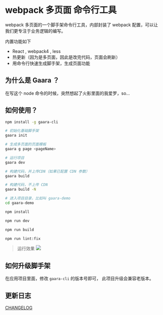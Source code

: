 # webpack 多页面 命令行工具

webpack 多页面的一个脚手架命令行工具，内部封装了 webpack 配置，可以让我们更专注于业务逻辑的编写。

内置功能如下

- React , webpack4 , less
- 热更新（因为是多页面，因此是改完代码，页面会刷新）
- 用命令行快速生成脚手架，生成页面功能

## 为什么是 Gaara ？

在写这个 node 命令的时候，突然想起了火影里面的我爱罗，so...

## 如何使用？

```bash
npm install -g gaara-cli

# 初始化基础脚手架
gaara init

# 生成多页面的页面模板
gaara g page <pageName>

# 运行项目
gaara dev

# 构建代码，并上传CDN（如果已配置 CDN 参数）
gaara build

# 构建代码，不上传 CDN
gaara build -N

# 进入项目目录，比如叫 gaara-demo
cd gaara-demo

npm install

npm run dev

npm run build

npm run lint:fix
```

> 运行效果
> ![](https://ws4.sinaimg.cn/large/006tNc79gy1g2alhxjqvxg30or0m54ki.gif)

## 如何升级脚手架

在应用项目里面，修改 `gaara-cli` 的版本号即可， 此项目升级会兼容老版本。

## 更新日志

[CHANGELOG](./CHANGELOG.md)
